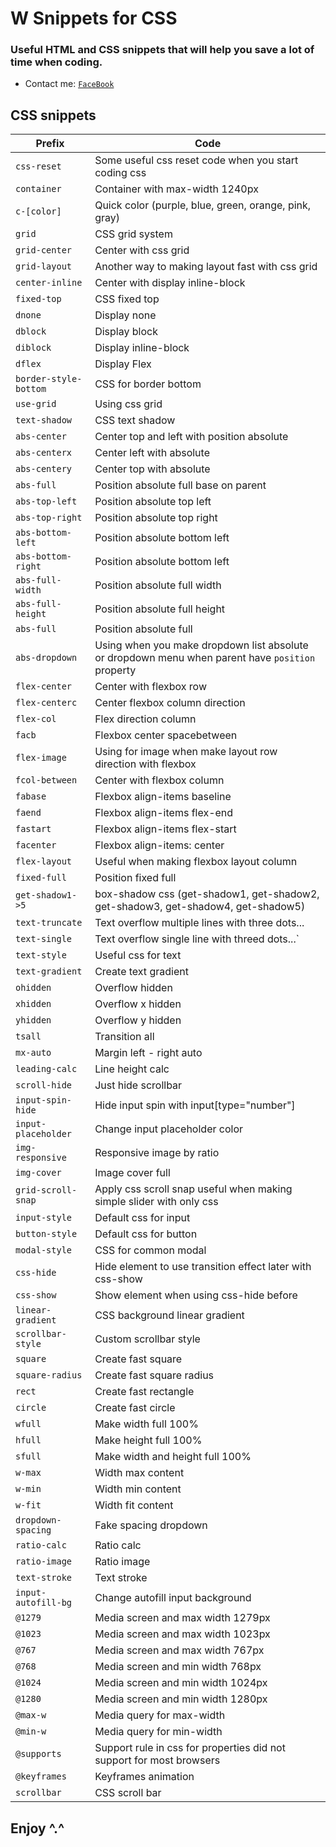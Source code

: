 # W Snippets for CSS

### Useful HTML and CSS snippets that will help you save a lot of time when coding.

- Contact me: [`FaceBook`](https://www.facebook.com/ngvuq.11/)

## CSS snippets

| Prefix                | Code                                                                                             |
| --------------------- | ------------------------------------------------------------------------------------------------ |
| `css-reset`           | Some useful css reset code when you start coding css                                             |
| `container`           | Container with max-width 1240px                                                                  |
| `c-[color]`           | Quick color (purple, blue, green, orange, pink, gray)                                            |
| `grid`                | CSS grid system                                                                                  |
| `grid-center`         | Center with css grid                                                                             |
| `grid-layout`         | Another way to making layout fast with css grid                                                  |
| `center-inline`       | Center with display inline-block                                                                 |
| `fixed-top`           | CSS fixed top                                                                                    |
| `dnone`               | Display none                                                                                     |
| `dblock`              | Display block                                                                                    |
| `diblock`             | Display inline-block                                                                             |
| `dflex`               | Display Flex                                                                                     |
| `border-style-bottom` | CSS for border bottom                                                                            |
| `use-grid`            | Using css grid                                                                                   |
| `text-shadow`         | CSS text shadow                                                                                  |
| `abs-center`          | Center top and left with position absolute                                                       |
| `abs-centerx`         | Center left with absolute                                                                        |
| `abs-centery`         | Center top with absolute                                                                         |
| `abs-full`            | Position absolute full base on parent                                                            |
| `abs-top-left`        | Position absolute top left                                                                       |
| `abs-top-right`       | Position absolute top right                                                                      |
| `abs-bottom-left`     | Position absolute bottom left                                                                    |
| `abs-bottom-right`    | Position absolute bottom left                                                                    |
| `abs-full-width`      | Position absolute full width                                                                     |
| `abs-full-height`     | Position absolute full height                                                                    |
| `abs-full`            | Position absolute full                                                                           |
| `abs-dropdown`        | Using when you make dropdown list absolute or dropdown menu when parent have `position` property |
| `flex-center`         | Center with flexbox row                                                                          |
| `flex-centerc`        | Center flexbox column direction                                                                  |
| `flex-col`            | Flex direction column                                                                            |
| `facb`                | Flexbox center spacebetween                                                                      |
| `flex-image`          | Using for image when make layout row direction with flexbox                                      |
| `fcol-between`        | Center with flexbox column                                                                       |
| `fabase`              | Flexbox align-items baseline                                                                     |
| `faend`               | Flexbox align-items flex-end                                                                     |
| `fastart`             | Flexbox align-items flex-start                                                                   |
| `facenter`            | Flexbox align-items: center                                                                      |
| `flex-layout`         | Useful when making flexbox layout column                                                         |
| `fixed-full`          | Position fixed full                                                                              |
| `get-shadow1->5`      | box-shadow css (get-shadow1, get-shadow2, get-shadow3, get-shadow4, get-shadow5)                 |
| `text-truncate`       | Text overflow multiple lines with three dots...                                                  |
| `text-single`         | Text overflow single line with threed dots...`                                                   |
| `text-style`          | Useful css for text                                                                              |
| `text-gradient`       | Create text gradient                                                                             |
| `ohidden`             | Overflow hidden                                                                                  |
| `xhidden`             | Overflow x hidden                                                                                |
| `yhidden`             | Overflow y hidden                                                                                |
| `tsall`               | Transition all                                                                                   |
| `mx-auto`             | Margin left - right auto                                                                         |
| `leading-calc`        | Line height calc                                                                                 |
| `scroll-hide`         | Just hide scrollbar                                                                              |
| `input-spin-hide`     | Hide input spin with input[type="number"]                                                        |
| `input-placeholder`   | Change input placeholder color                                                                   |
| `img-responsive`      | Responsive image by ratio                                                                        |
| `img-cover`           | Image cover full                                                                                 |
| `grid-scroll-snap`    | Apply css scroll snap useful when making simple slider with only css                             |
| `input-style`         | Default css for input                                                                            |
| `button-style`        | Default css for button                                                                           |
| `modal-style`         | CSS for common modal                                                                             |
| `css-hide`            | Hide element to use transition effect later with css-show                                        |
| `css-show`            | Show element when using css-hide before                                                          |
| `linear-gradient`     | CSS background linear gradient                                                                   |
| `scrollbar-style`     | Custom scrollbar style                                                                           |
| `square`              | Create fast square                                                                               |
| `square-radius`       | Create fast square radius                                                                        |
| `rect`                | Create fast rectangle                                                                            |
| `circle`              | Create fast circle                                                                               |
| `wfull`               | Make width full 100%                                                                             |
| `hfull`               | Make height full 100%                                                                            |
| `sfull`               | Make width and height full 100%                                                                  |
| `w-max`               | Width max content                                                                                |
| `w-min`               | Width min content                                                                                |
| `w-fit`               | Width fit content                                                                                |
| `dropdown-spacing`    | Fake spacing dropdown                                                                            |
| `ratio-calc`          | Ratio calc                                                                                       |
| `ratio-image`         | Ratio image                                                                                      |
| `text-stroke`         | Text stroke                                                                                      |
| `input-autofill-bg`   | Change autofill input background                                                                 |
| `@1279`               | Media screen and max width 1279px                                                                |
| `@1023`               | Media screen and max width 1023px                                                                |
| `@767`                | Media screen and max width 767px                                                                 |
| `@768`                | Media screen and min width 768px                                                                 |
| `@1024`               | Media screen and min width 1024px                                                                |
| `@1280`               | Media screen and min width 1280px                                                                |
| `@max-w`              | Media query for max-width                                                                        |
| `@min-w`              | Media query for min-width                                                                        |
| `@supports`           | Support rule in css for properties did not support for most browsers                             |
| `@keyframes`          | Keyframes animation                                                                              |
| `scrollbar`           | CSS scroll bar                                                                                   |

## Enjoy ^.^
